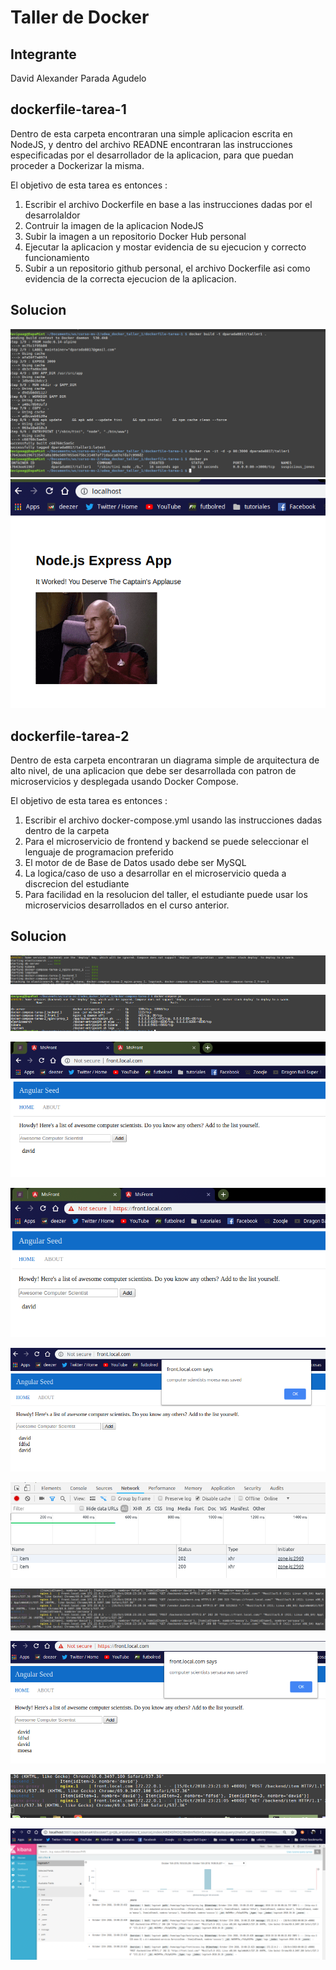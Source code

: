 Taller de Docker
================

Integrante
--------------
David Alexander Parada Agudelo


dockerfile-tarea-1
---------

Dentro de esta carpeta encontraran una simple aplicacion escrita en NodeJS, y dentro del archivo READNE encontraran
las instrucciones especificadas por el desarrollador de la aplicacion, para que puedan proceder a Dockerizar la misma.

El objetivo de esta tarea es entonces :

1. Escribir el archivo Dockerfile en base a las instrucciones dadas por el desarrolaldor
2. Contruir la imagen de la aplicacion NodeJS
3. Subir la imagen a un repositorio Docker Hub personal
4. Ejecutar la aplicacion y mostar evidencia de su ejecucion y correcto funcionamiento
5. Subir a un repositorio github personal, el archivo Dockerfile asi como evidencia de la correcta ejecucion de la aplicacion.


Solucion
---------------

![alt text](dockerfile-tarea-1/prueba-build.png)
![alt text](dockerfile-tarea-1/prueba1.png)


dockerfile-tarea-2
---------

Dentro de esta carpeta encontraran un diagrama simple de arquitectura de alto nivel, de una aplicacion que debe ser desarrollada con patron de microservicios y desplegada usando Docker Compose.

El objetivo de esta tarea es entonces :

1. Escribir el archivo docker-compose.yml usando las instrucciones dadas dentro de la carpeta
2. Para el microservicio de frontend y backend se puede seleccionar el lenguaje de programacion preferido
3. El motor de de Base de Datos usado debe ser MySQL
4. La logica/caso de uso a desarrollar en el microservicio queda a discrecion del estudiante
5. Para facilidad en la resolucion del taller, el estudiante puede usar los microservicios desarrollados en el curso anterior.

Solucion
---------------

![alt text](docker-compose-tarea-2/evidencias/iniciocontenedores.png)

![alt text](docker-compose-tarea-2/evidencias/contenedores.png)

![alt text](docker-compose-tarea-2/evidencias/frontapphttp.png)

![alt text](docker-compose-tarea-2/evidencias/frontapphttps.png)

![alt text](docker-compose-tarea-2/evidencias/peticionguardarhttp.png)

![alt text](docker-compose-tarea-2/evidencias/peticionesserver.png)

![alt text](docker-compose-tarea-2/evidencias/peticiondocker.png)

![alt text](docker-compose-tarea-2/evidencias/peticionguardarhttps.png)

![alt text](docker-compose-tarea-2/evidencias/logdocker.png)

![alt text](docker-compose-tarea-2/evidencias/logskibana.png)


